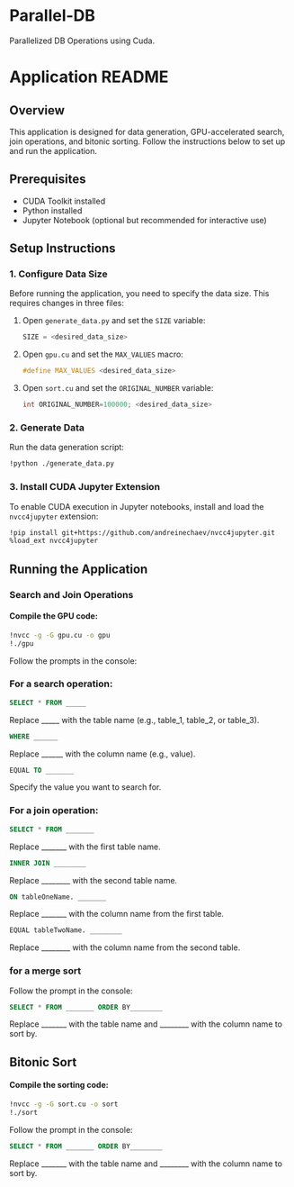 # Parallel-DB
Parallelized DB Operations using Cuda.

# Application README

## Overview
This application is designed for data generation, GPU-accelerated search, join operations, and bitonic sorting. Follow the instructions below to set up and run the application.

## Prerequisites
- CUDA Toolkit installed
- Python installed
- Jupyter Notebook (optional but recommended for interactive use)

## Setup Instructions

### 1. Configure Data Size
Before running the application, you need to specify the data size. This requires changes in three files:

1. Open `generate_data.py` and set the `SIZE` variable:
    ```python
    SIZE = <desired_data_size>
    ```
2. Open `gpu.cu` and set the `MAX_VALUES` macro:
    ```cpp
    #define MAX_VALUES <desired_data_size>
    ```
3. Open `sort.cu` and set the `ORIGINAL_NUMBER` variable:
    ```cpp
    int ORIGINAL_NUMBER=100000; <desired_data_size>
    ```

### 2. Generate Data
Run the data generation script:
```sh
!python ./generate_data.py
```
### 3. Install CUDA Jupyter Extension
To enable CUDA execution in Jupyter notebooks, install and load the `nvcc4jupyter` extension:

```sh
!pip install git+https://github.com/andreinechaev/nvcc4jupyter.git
%load_ext nvcc4jupyter
```
## Running the Application

### Search and Join Operations

#### Compile the GPU code:
```sh
!nvcc -g -G gpu.cu -o gpu
!./gpu
```

Follow the prompts in the console:

### For a search operation:

```sql
SELECT * FROM _____
```
Replace _____ with the table name (e.g., table_1, table_2, or table_3).

```sql
WHERE ______
```
Replace ______ with the column name (e.g., value).

```sql
EQUAL TO _______
```
Specify the value you want to search for.

### For a join operation:

```sql
SELECT * FROM _______
```
Replace _______ with the first table name.
```sql
INNER JOIN ________
```
Replace ________ with the second table name.
```sql
ON tableOneName. _______
```
Replace _______ with the column name from the first table.
```sql
EQUAL tableTwoName. ________
```
Replace ________ with the column name from the second table.

### for a merge sort
Follow the prompt in the console:
```sql
SELECT * FROM _______ ORDER BY________
```
Replace _______ with the table name and ________ with the column name to sort by.


## Bitonic Sort

#### Compile the sorting code:
```sh
!nvcc -g -G sort.cu -o sort
!./sort
```
Follow the prompt in the console:
```sql
SELECT * FROM _______ ORDER BY________
```
Replace _______ with the table name and ________ with the column name to sort by.
